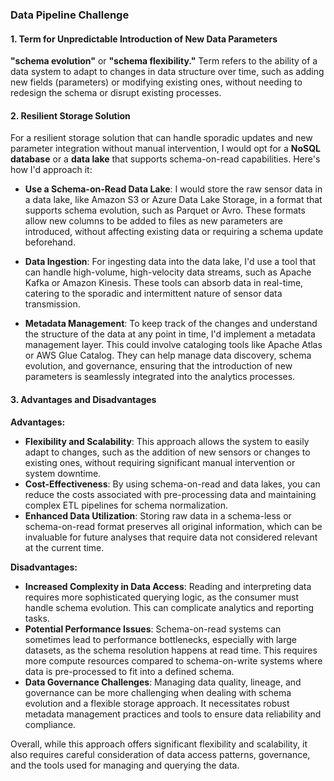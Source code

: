 ### Data Pipeline Challenge

#### 1. Term for Unpredictable Introduction of New Data Parameters

 **"schema evolution"** or **"schema flexibility."** Term refers to the ability of a data system to adapt to changes in data structure over time, such as adding new fields (parameters) or modifying existing ones, without needing to redesign the schema or disrupt existing processes.

#### 2. Resilient Storage Solution

For a resilient storage solution that can handle sporadic updates and new parameter integration without manual intervention, I would opt for a **NoSQL database** or a **data lake** that supports schema-on-read capabilities. Here's how I'd approach it:

- **Use a Schema-on-Read Data Lake**: I would store the raw sensor data in a data lake, like Amazon S3 or Azure Data Lake Storage, in a format that supports schema evolution, such as Parquet or Avro. These formats allow new columns to be added to files as new parameters are introduced, without affecting existing data or requiring a schema update beforehand.

- **Data Ingestion**: For ingesting data into the data lake, I'd use a tool that can handle high-volume, high-velocity data streams, such as Apache Kafka or Amazon Kinesis. These tools can absorb data in real-time, catering to the sporadic and intermittent nature of sensor data transmission.

- **Metadata Management**: To keep track of the changes and understand the structure of the data at any point in time, I'd implement a metadata management layer. This could involve cataloging tools like Apache Atlas or AWS Glue Catalog. They can help manage data discovery, schema evolution, and governance, ensuring that the introduction of new parameters is seamlessly integrated into the analytics processes.

#### 3. Advantages and Disadvantages

**Advantages:**

- **Flexibility and Scalability**: This approach allows the system to easily adapt to changes, such as the addition of new sensors or changes to existing ones, without requiring significant manual intervention or system downtime.
- **Cost-Effectiveness**: By using schema-on-read and data lakes, you can reduce the costs associated with pre-processing data and maintaining complex ETL pipelines for schema normalization.
- **Enhanced Data Utilization**: Storing raw data in a schema-less or schema-on-read format preserves all original information, which can be invaluable for future analyses that require data not considered relevant at the current time.

**Disadvantages:**

- **Increased Complexity in Data Access**: Reading and interpreting data requires more sophisticated querying logic, as the consumer must handle schema evolution. This can complicate analytics and reporting tasks.
- **Potential Performance Issues**: Schema-on-read systems can sometimes lead to performance bottlenecks, especially with large datasets, as the schema resolution happens at read time. This requires more compute resources compared to schema-on-write systems where data is pre-processed to fit into a defined schema.
- **Data Governance Challenges**: Managing data quality, lineage, and governance can be more challenging when dealing with schema evolution and a flexible storage approach. It necessitates robust metadata management practices and tools to ensure data reliability and compliance.

Overall, while this approach offers significant flexibility and scalability, it also requires careful consideration of data access patterns, governance, and the tools used for managing and querying the data.